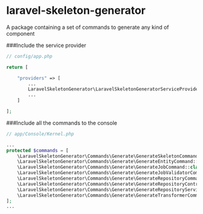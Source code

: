 # laravel-skeleton-generator
A package containing a set of commands to generate any kind of component

###Include the service provider

```php
// config/app.php

return [

    "providers" => [
        ...
        LaravelSkeletonGenerator\LaravelSkeletonGeneratorServiceProvider::class,
        ...
    ]

];
```

###Include all the commands to the console

```php
// app/Console/Kernel.php

...
protected $commands = [
    \LaravelSkeletonGenerator\Commands\Generate\GenerateSkeletonCommand::class,
    \LaravelSkeletonGenerator\Commands\Generate\GenerateEntityCommand::class,
    \LaravelSkeletonGenerator\Commands\Generate\GenerateJobCommand::class,
    \LaravelSkeletonGenerator\Commands\Generate\GenerateJobValidatorCommand::class,
    \LaravelSkeletonGenerator\Commands\Generate\GenerateRepositoryCommand::class,
    \LaravelSkeletonGenerator\Commands\Generate\GenerateRepositoryContractCommand::class,
    \LaravelSkeletonGenerator\Commands\Generate\GenerateRepositoryServiceProviderCommand::class,
    \LaravelSkeletonGenerator\Commands\Generate\GenerateTransformerCommand::class,
];
...
```